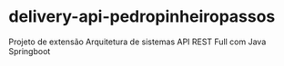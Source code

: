 # delivery-api-pedropinheiropassos
Projeto de extensão Arquitetura de sistemas API REST Full com Java Springboot
